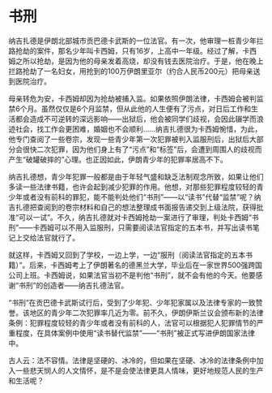 # 书刑

纳吉扎德是伊朗北部城市贡巴德卡武斯的一位法官。有一次，他审理一桩青少年拦路抢劫的案件，那名少年叫卡西姆，只有16岁，上高中一年级。经过了解，卡西姆之所以抢劫，是因为他的母亲发着高烧，却没有钱去医院治疗。于是，他在晚上拦路抢劫了一名妇女，用抢到的100万伊朗里亚尔（约合人民币200元）把母亲送到医院治疗。 

母亲转危为安，卡西姆却因为抢劫被捕入监。如果依照伊朗法律，卡西姆会被判监禁6个月。虽然仅仅是6个月监禁，但从此他的人生便有了污点，对日后工作和生活都会造成不可逆转的深远影响——出狱后，他会被同学们歧视，会因此辍学而浪迹社会，找工作会更困难，婚姻也不会顺利……纳吉扎德很为卡西姆惋惜，为此，他专门查阅了一些卷宗，发现一些青少年第一次犯罪被判入监服刑后，出狱后大部分会很快二次犯罪，因为他们身上有了“污点”和“标签”后，会遭到周围人的歧视而产生“破罐破摔的”心理。也正因如此，伊朗青少年的犯罪率居高不下。 

纳吉扎德想，青少年犯罪一般都是由于年轻气盛和缺乏法制观念所致，如果让他们多读一些法律书籍，也许会起到减少犯罪的作用。他想，对那些犯罪程度较轻的青少年或者没有前科的罪犯，能不能判处他们“书刑”——以“读书”代替“监禁”呢？纳吉扎德把查阅到的卷宗材料和自己的想法整理成书面报告递交到上级法院，获得批准“可以一试”。不久，纳吉扎德就对卡西姆抢劫一案进行了审理，判处卡西姆“书刑”——卡西姆可以不用入监服刑，只需要阅读法官指定的五本书，并写出读书笔记上交给法官就行了。 

就这样，卡西姆又回到了学校，一边上学，一边“服刑（阅读法官指定的五本书籍）”。后来，卡西姆考上了伊朗著名的德黑兰大学，毕业后在一家世界500强跨国公司上班。卡西姆说，如果法官当初不是判他“书刑”，就不会有他的今天。他要感谢“书刑”的创造者——纳吉扎德法官。 

“书刑”在贡巴德卡武斯试行后，受到了少年犯、少年犯家属以及法律专家的一致赞誉。该地区的青少年二次犯罪率几近为零。前不久，伊朗伊斯兰议会颁布新的法律条例：犯罪程度较轻的青少年或者没有前科的人，法官可以根据犯人犯罪情节的严重程度，在具体案例中使用“读书替代监禁”——“书刑”被正式写进伊朗国家法律中。 

古人云：法不容情。法律是坚硬的、冰冷的，但如果在坚硬、冰冷的法律条例中加入一些悲天悯人的人文情怀，是不是会使法律更具人情味，更好地规范人民的生产和生活呢？